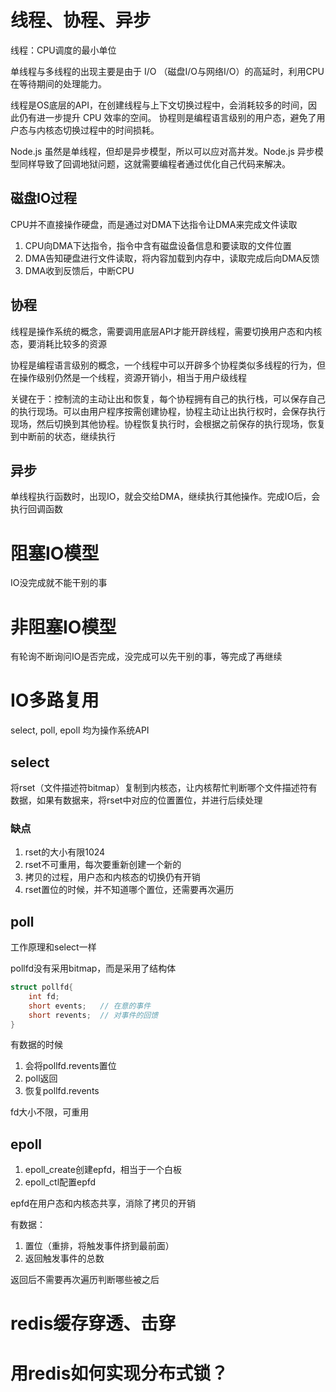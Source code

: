 # 线程、协程、异步
线程：CPU调度的最小单位

单线程与多线程的出现主要是由于 I/O （磁盘I/O与网络I/O）的高延时，利用CPU在等待期间的处理能力。

线程是OS底层的API，在创建线程与上下文切换过程中，会消耗较多的时间，因此仍有进一步提升 CPU 效率的空间。
协程则是编程语言级别的用户态，避免了用户态与内核态切换过程中的时间损耗。

Node.js 虽然是单线程，但却是异步模型，所以可以应对高并发。Node.js 异步模型同样导致了回调地狱问题，这就需要编程者通过优化自己代码来解决。
## 磁盘IO过程
CPU并不直接操作硬盘，而是通过对DMA下达指令让DMA来完成文件读取
1. CPU向DMA下达指令，指令中含有磁盘设备信息和要读取的文件位置
2. DMA告知硬盘进行文件读取，将内容加载到内存中，读取完成后向DMA反馈
3. DMA收到反馈后，中断CPU
## 协程
线程是操作系统的概念，需要调用底层API才能开辟线程，需要切换用户态和内核态，要消耗比较多的资源

协程是编程语言级别的概念，一个线程中可以开辟多个协程类似多线程的行为，但在操作级别仍然是一个线程，资源开销小，相当于用户级线程

关键在于：控制流的主动让出和恢复，每个协程拥有自己的执行栈，可以保存自己的执行现场。可以由用户程序按需创建协程，协程主动让出执行权时，会保存执行现场，然后切换到其他协程。协程恢复执行时，会根据之前保存的执行现场，恢复到中断前的状态，继续执行
## 异步
单线程执行函数时，出现IO，就会交给DMA，继续执行其他操作。完成IO后，会执行回调函数

# 阻塞IO模型
IO没完成就不能干别的事
# 非阻塞IO模型
有轮询不断询问IO是否完成，没完成可以先干别的事，等完成了再继续

# IO多路复用
select, poll, epoll 均为操作系统API

## select
将rset（文件描述符bitmap）复制到内核态，让内核帮忙判断哪个文件描述符有数据，如果有数据来，将rset中对应的位置置位，并进行后续处理

### 缺点
1. rset的大小有限1024
2. rset不可重用，每次要重新创建一个新的
3. 拷贝的过程，用户态和内核态的切换仍有开销
4. rset置位的时候，并不知道哪个置位，还需要再次遍历

## poll
工作原理和select一样

pollfd没有采用bitmap，而是采用了结构体
```c
struct pollfd{
    int fd;
    short events;   // 在意的事件
    short revents;  // 对事件的回馈
}
```

有数据的时候
1. 会将pollfd.revents置位
2. poll返回
3. 恢复pollfd.revents

fd大小不限，可重用

## epoll
1. epoll_create创建epfd，相当于一个白板
2. epoll_ctl配置epfd

epfd在用户态和内核态共享，消除了拷贝的开销

有数据：
1. 置位（重排，将触发事件挤到最前面）
2. 返回触发事件的总数

返回后不需要再次遍历判断哪些被之后


# redis缓存穿透、击穿

# 用redis如何实现分布式锁？